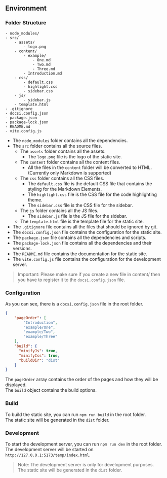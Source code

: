 ## Environment

### Folder Structure
```
- node_modules/
- src/
    - assets/
        - logo.png
    - content/
        - example/
            - One.md
            - Two.md
            - Three.md
        - Introduction.md
    - css/
        - default.css
        - highlight.css
        - sidebar.css
    - js/
        - sidebar.js
    - template.html
- .gitignore
- docsi.config.json
- package.json
- package-lock.json
- README.md
- vite.config.js
```
- The `node_modules` folder contains all the dependencies. <br/>
- The `src` folder contains all the source files. <br/>
    - The `assets` folder contains all the assets. <br/>
      - The `logo.png` file is the logo of the static site. <br/>
    - The `content` folder contains all the content files. <br/>
      - All the files in the `content` folder will be converted to HTML. (Currently only Markdown is supported) <br/>
    - The `css` folder contains all the CSS files. <br/>
      - The `default.css` file is the default CSS file that contains the styling for the Markdown Elements. <br/>
      - The `highlight.css` file is the CSS file for the code highlighting theme. <br/>
      - The `sidebar.css` file is the CSS file for the sidebar. <br/>
    - The `js` folder contains all the JS files. <br/>
      - The `sidebar.js` file is the JS file for the sidebar. <br/>
    - The `template.html` file is the template file for the static site. <br/>
- The `.gitignore` file contains all the files that should be ignored by git. <br/>
- The `docsi.config.json` file contains the configuration for the static site. <br/>
- The `package.json` file contains all the dependencies and scripts. <br/>
- The `package-lock.json` file contains all the dependencies and their versions. <br/>
- The `README.md` file contains the documentation for the static site. <br/>
- The `vite.config.js` file contains the configuration for the development server. <br/>

> Important: Please make sure if you create a new file in content/ then you have to register it to the `docsi.config.json` file. <br/>

### Configuration
As you can see, there is a `docsi.config.json` file in the root folder. <br/>

```json
{
    "pageOrder": [
        "Introduction",
        "example/One",
        "example/Two",
        "example/Three"
    ],
    "build": {
      "minifyJs": true,
      "minifyCss": true,
      "buildDir": "dist"
    }
}
```

The `pageOrder` array contains the order of the pages and how they will be displayed. <br/>
The `build` object contains the build options. <br/>

### Build
To build the static site, you can run `npm run build` in the root folder. <br/>
The static site will be generated in the `dist` folder. <br/>

### Development
To start the development server, you can run `npm run dev` in the root folder. <br/>
The development server will be started on `http://127.0.0.1:5173/temp/index.html`. <br/>
> Note: The development server is only for development purposes. <br/>
> The static site will be generated in the `dist` folder. <br/>